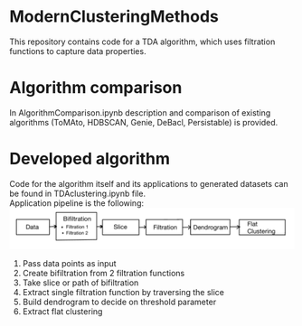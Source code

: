 # ModernClusteringMethods
This repository contains code for a TDA algorithm, which uses filtration functions to capture data properties.

# Algorithm comparison
In AlgorithmComparison.ipynb description and comparison of existing algorithms (ToMAto, HDBSCAN, Genie, DeBacl, Persistable) is provided.

# Developed algorithm
Code for the algorithm itself and its applications to generated datasets can be found in TDAclustering.ipynb file. \
Application pipeline is the following: \
![Screenshot](Shema.jpeg)
1) Pass data points as input
2) Create bifiltration from 2 filtration functions
3) Take slice or path of bifiltration
4) Extract single filtration function by traversing the slice
5) Build dendrogram to decide on threshold parameter
6) Extract flat clustering
